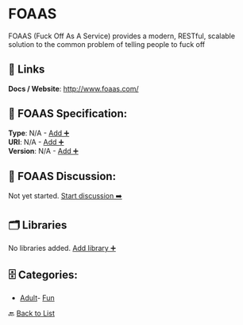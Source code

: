 # FOAAS

FOAAS (Fuck Off As A Service) provides a modern, RESTful, scalable solution to the common problem of telling people to fuck off

##  🔗 Links
**Docs / Website**: http://www.foaas.com/

## 🧬 FOAAS Specification:
**Type**: N/A - [Add ➕](https://github.com/apis-list/apis-list/edit/main/apis.yaml#L6122)  
**URI**: N/A - [Add ➕](https://github.com/apis-list/apis-list/edit/main/apis.yaml#L6122)  
**Version**: N/A - [Add ➕](https://github.com/apis-list/apis-list/edit/main/apis.yaml#L6122)

## 💬 FOAAS Discussion:
Not yet started. [Start discussion ➡️](https://github.com/apis-list/apis-list/discussions/new)

## 🗂️ Libraries

No libraries added. [Add library ➕](https://github.com/apis-list/apis-list/edit/main/apis.yaml#L6122)    


## 🗄️ Categories:
- [Adult](https://github.com/apis-list/apis-list#adult-)- [Fun](https://github.com/apis-list/apis-list#fun-)

🔙  [Back to List](https://github.com/apis-list/apis-list)
